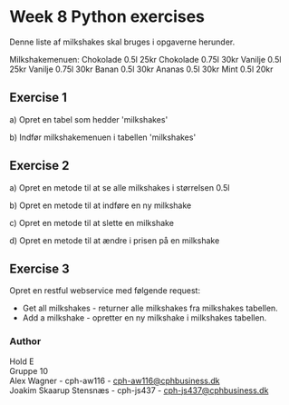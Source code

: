 # Week 8 Python exercises

Denne liste af milkshakes skal bruges i opgaverne herunder.

Milkshakemenuen:
Chokolade 0.5l 25kr
Chokolade 0.75l 30kr
Vanilje 0.5l 25kr
Vanilje 0.75l 30kr
Banan 0.5l 30kr
Ananas 0.5l 30kr
Mint 0.5l 20kr


## Exercise 1
a)
Opret en tabel som hedder 'milkshakes'

b)
Indfør milkshakemenuen i tabellen 'milkshakes'
  
  
## Exercise 2
a)
Opret en metode til at se alle milkshakes i størrelsen 0.5l

b)
Opret en metode til at indføre en ny milkshake

c)
Opret en metode til at slette en milkshake

d)
Opret en metode til at ændre i prisen på en milkshake

## Exercise 3

Opret en restful webservice med følgende request:

- Get all milkshakes - returner alle milkshakes fra milkshakes tabellen.
- Add a milkshake - opretter en ny milkshake i milkshakes tabellen.

### Author
Hold E  
Gruppe 10  
Alex Wagner - cph-aw116 - cph-aw116@cphbusiness.dk  
Joakim Skaarup Stensnæs - cph-js437 - cph-js437@cphbusiness.dk  
